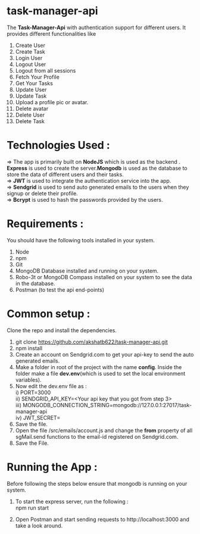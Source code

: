 # task-manager-api

The **Task-Manager-Api** with authentication support for different users. It provides different functionalities like<br>
1) Create User<br>
2) Create Task<br>
3) Login User <br>
4) Logout User<br>
5) Logout from all sessions <br>
6) Fetch Your Profile<br>
7) Get Your Tasks <br>
8) Update User<br>
9) Update Task<br>
9) Upload a profile pic or avatar.<br>
10) Delete avatar<br>
11) Delete User<br>
12) Delete Task<br>

# Technologies Used : 

=> The app is primarily built on **NodeJS** which is used as the backend . **Express** is used to create the server.**Mongodb** is used as the database to store the data of different users and their tasks.<br>
=> **JWT** is used to integrate the authentication service into the app.<br>
=> **Sendgrid** is used to send auto generated emails to the users when they signup or delete their profile.<br>
=> **Bcrypt** is used to hash the passwords provided by the users.<br>

# Requirements : 

You should have the following tools installed in your system.<br>
1) Node<br>
2) npm<br>
3) Git<br>
4) MongoDB Database installed and running on your system.<br>
5) Robo-3t or MongoDB Compass installed on your system to see the data in the database.<br>
6) Postman (to test the api end-points)<br>

# Common setup : 
Clone the repo and install the dependencies.<br>

1) git clone https://github.com/akshatb622/task-manager-api.git <br>
2) npm install <br>
3) Create an account on Sendgrid.com to get your api-key to send the auto generated emails.<br>
4) Make a folder in root of the project with the name **config**. Inside the folder make a file **dev.env**(which is used to set the local environment variables).<br>
5) Now edit the dev.env file as : <br>
   i)   PORT=3000<br>
   ii)  SENDGRID_API_KEY=<Your api key that you got from step 3><br>
   iii) MONGODB_CONNECTION_STRING=mongodb://127.0.0.1:27017/task-manager-api <br>
   iv)  JWT_SECRET=<Any text which should be your secret> <br>
6) Save the file.<br>
7) Open the file /src/emails/account.js and change the **from** property of all sgMail.send functions to the email-id registered on Sendgrid.com.<br> 
8) Save the File.<br>

# Running the App : 
Before following the steps below ensure that mongodb is running on your system.<br>
1) To start the express server, run the following :<br> 
   npm run start<br>

2) Open Postman and start sending requests to http://localhost:3000 and take a look around.
